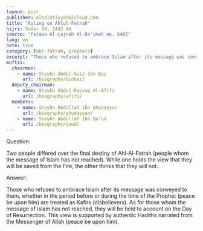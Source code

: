 ```yaml
---
layout: post
publisher: alsalafiyyah@icloud.com
title: "Ruling on Ahlul-Fatrah"
hijri: Safar 24, 1442 AH
source: "Fatawa Al-Lajnah Al-Da'imah no. 6465"
lang: en
note: true
category: [ahl-fatrah, prophets]
excerpt: "Those who refused to embrace Islam after its message was conveyed to them, whether in the period before or during the time of the Prophet (peace be upon him) are treated as Kafirs (disbelievers). As for those whom the message of Islam has not reached, they will be held to account on the Day of Resurrection. This view is supported by authentic Hadiths narrated from the Messenger of Allah (peace be upon him)"
muftis:
  chairman: 
    - name: Shaykh Abdul-Aziz ibn Baz
      url: /biography/binbaz/
  deputy_chairman:
    - name: Shaykh Abdul-Razzaq Al-Afifi
      url: /biography/afifi/
  members: 
    - name: Shaykh Abdullah ibn Ghudayyan
      url: /biography/ghudayyan/
    - name: Shaykh Abdullah Ibn Qa'ud
      url: /biography/qaud/
---
```


Question:

Two people differed over the final destiny of Ahl-Al-Fatrah (people whom the message of Islam has not reached). While one holds the view that they will be saved from the Fire, the other thinks that they will not.  

Answer: 

Those who refused to embrace Islam after its message was conveyed to them, whether in the period before or during the time of the Prophet (peace be upon him) are treated as Kafirs (disbelievers). As for those whom the message of Islam has not reached, they will be held to account on the Day of Resurrection. This view is supported by authentic Hadiths narrated from the Messenger of Allah (peace be upon him).
